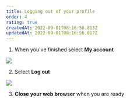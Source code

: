 ```yaml
---
title: Logging out of your profile
order: 4
rating: true
createdAt: 2022-09-01T08:16:56.813Z
updatedAt: 2022-09-01T08:16:56.817Z
---
```

1. When you’ve finished select **My account**

![](/img/editing-profile_1.png)

2. Select **Log out**

![](/img/logging-out_1_n.png)

3. **Close your web browser** when you are ready